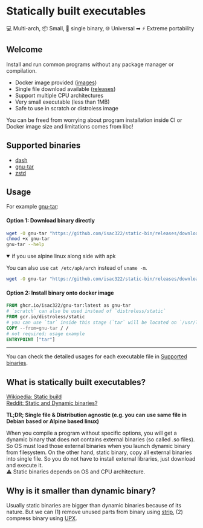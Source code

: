 [1]: https://github.com/isac322/static-bin/tree/HEAD/dash
[2]: https://github.com/isac322/static-bin/tree/HEAD/gnu-tar
[3]: https://github.com/isac322/static-bin/tree/HEAD/zstd-slim

# Statically built executables

💻 Multi-arch, 📦 Small, 🔗 single binary, 🌐 Universal ➡ ⚡ Extreme portability

## Welcome

Install and run common programs without any package manager or compilation.

- Docker image provided ([images](https://github.com/isac322?tab=packages&repo_name=static-bin))
- Single file download available ([releases](https://github.com/isac322/static-bin/releases))
- Support multiple CPU architectures
- Very small executable (less than 1MB)
- Safe to use in scratch or distroless image

You can be freed from worrying about program installation inside CI or Docker image size and limitations comes from libc!

## Supported binaries

- [dash][1]
- [gnu-tar][2]
- [zstd][3]

## Usage

For example [gnu-tar][2]:

#### Option 1: Download binary directly

```bash
wget -O gnu-tar "https://github.com/isac322/static-bin/releases/download/gnu-tar/$(uname -m)"
chmod +x gnu-tar
gnu-tar --help
```

<details open>
<summary>if you use alpine linux along side with apk</summary>

You can also use `cat /etc/apk/arch` instead of `uname -m`.

```bash
wget -O gnu-tar "https://github.com/isac322/static-bin/releases/download/gnu-tar/$(cat /etc/apk/arch)"
```
</details>

#### Option 2: Install binary onto docker image

```Dockerfile
FROM ghcr.io/isac322/gnu-tar:latest as gnu-tar
# `scratch` can also be used instead of `distroless/static`
FROM gcr.io/distroless/static
# you can use `tar` inside this stage (`tar` will be located on `/usr/local/bin/tar`)
COPY --from=gnu-tar / /
# not required; usage example
ENTRYPOINT ["tar"]
```

---

You can check the detailed usages for each executable file in [Supported binaries](#supported-binaries).



## What is statically built executables?

[Wikipedia: Static build](https://en.wikipedia.org/wiki/Static_build)  
[Reddit: Static and Dynamic binaries?](https://www.reddit.com/r/linux/comments/6pkzf5/comment/dkq58n6/?utm_source=share&utm_medium=web3x&utm_name=web3xcss&utm_term=1&utm_content=share_button)

**TL;DR; Single file & Distribution agnostic (e.g. you can use same file in Debian based or Alpine based linux)**

When you compile a program without specific options, you will get a dynamic binary that does not contains external binaries (so called .so files).
So OS must load those external binaries when you launch dynamic binary from filesystem.
On the other hand, static binary, copy all external binaries into single file.
So you do not have to install external libraries, just download and execute it.  
⚠ Static binaries depends on OS and CPU architecture.


## Why is it smaller than dynamic binary?

Usually static binaries are bigger than dynamic binaries because of its nature.
But we can (1) remove unused parts from binary using [strip](https://man7.org/linux/man-pages/man1/strip.1.html),
(2) compress binary using [UPX](https://upx.github.io/). 
